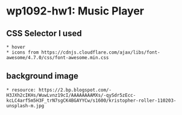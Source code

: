 # wp1092-hw1: Music Player

## CSS Selector I used
    * hover
    * icons from https://cdnjs.cloudflare.com/ajax/libs/font-awesome/4.7.0/css/font-awesome.min.css
## background image
    * resource: https://2.bp.blogspot.com/-H3JXh2cIKHs/WuwLvnz19cI/AAAAAAAAMXs/-qySdr5zEcc-kcLC4arf5m5H3F_trN7sgCK4BGAYYCw/s1600/kristopher-roller-110203-unsplash-m.jpg